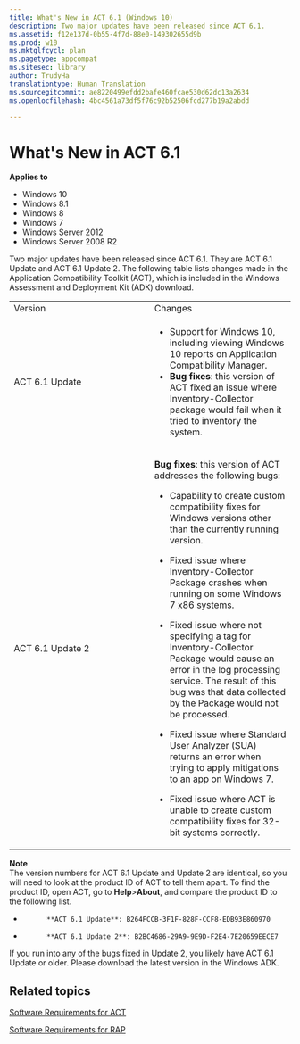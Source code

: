 ```yaml
---
title: What's New in ACT 6.1 (Windows 10)
description: Two major updates have been released since ACT 6.1.
ms.assetid: f12e137d-0b55-4f7d-88e0-149302655d9b
ms.prod: w10
ms.mktglfcycl: plan
ms.pagetype: appcompat
ms.sitesec: library
author: TrudyHa
translationtype: Human Translation
ms.sourcegitcommit: ae8220499efdd2bafe460fcae530d62dc13a2634
ms.openlocfilehash: 4bc4561a73df5f76c92b52506fcd277b19a2abdd

---
```


# What's New in ACT 6.1


**Applies to**

-   Windows 10
-   Windows 8.1
-   Windows 8
-   Windows 7
-   Windows Server 2012
-   Windows Server 2008 R2

Two major updates have been released since ACT 6.1. They are ACT 6.1 Update and ACT 6.1 Update 2. The following table lists changes made in the Application Compatibility Toolkit (ACT), which is included in the Windows Assessment and Deployment Kit (ADK) download.

<table>
<colgroup>
<col width="50%" />
<col width="50%" />
</colgroup>
<tbody>
<tr class="odd">
<td align="left">Version</td>
<td align="left">Changes</td>
</tr>
<tr class="even">
<td align="left">ACT 6.1 Update</td>
<td align="left"><ul>
<li>Support for Windows 10, including viewing Windows 10 reports on Application Compatibility Manager.</li>
<li><strong>Bug fixes</strong>: this version of ACT fixed an issue where Inventory-Collector package would fail when it tried to inventory the system.</li>
</ul></td>
</tr>
<tr class="odd">
<td align="left">ACT 6.1 Update 2</td>
<td align="left"><p><strong>Bug fixes</strong>: this version of ACT addresses the following bugs:</p>
<ul>
<li><p>Capability to create custom compatibility fixes for Windows versions other than the currently running version.</p></li>
<li><p>Fixed issue where Inventory-Collector Package crashes when running on some Windows 7 x86 systems.</p></li>
<li><p>Fixed issue where not specifying a tag for Inventory-Collector Package would cause an error in the log processing service. The result of this bug was that data collected by the Package would not be processed.</p></li>
<li><p>Fixed issue where Standard User Analyzer (SUA) returns an error when trying to apply mitigations to an app on Windows 7.</p></li>
<li><p>Fixed issue where ACT is unable to create custom compatibility fixes for 32-bit systems correctly.</p></li>
</ul></td>
</tr>
</tbody>
</table>

 

**Note**  
The version numbers for ACT 6.1 Update and Update 2 are identical, so you will need to look at the product ID of ACT to tell them apart. To find the product ID, open ACT, go to **Help**&gt;**About**, and compare the product ID to the following list.

-   
            **ACT 6.1 Update**: B264FCCB-3F1F-828F-CCF8-EDB93E860970

-   
            **ACT 6.1 Update 2**: B2BC4686-29A9-9E9D-F2E4-7E20659EECE7

If you run into any of the bugs fixed in Update 2, you likely have ACT 6.1 Update or older. Please download the latest version in the Windows ADK.

 

## Related topics


[Software Requirements for ACT](software-requirements-for-act.md)

[Software Requirements for RAP](software-requirements-for-rap.md)

 

 








<!--HONumber=Jun16_HO4-->


